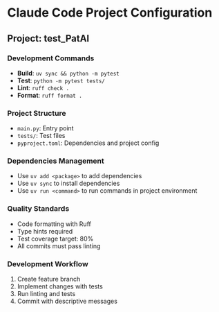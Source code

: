 # Claude Code Project Configuration

## Project: test_PatAI

### Development Commands
- **Build**: `uv sync && python -m pytest`
- **Test**: `python -m pytest tests/`
- **Lint**: `ruff check .`
- **Format**: `ruff format .`

### Project Structure
- `main.py`: Entry point
- `tests/`: Test files
- `pyproject.toml`: Dependencies and project config

### Dependencies Management
- Use `uv add <package>` to add dependencies
- Use `uv sync` to install dependencies
- Use `uv run <command>` to run commands in project environment

### Quality Standards
- Code formatting with Ruff
- Type hints required
- Test coverage target: 80%
- All commits must pass linting

### Development Workflow
1. Create feature branch
2. Implement changes with tests
3. Run linting and tests
4. Commit with descriptive messages